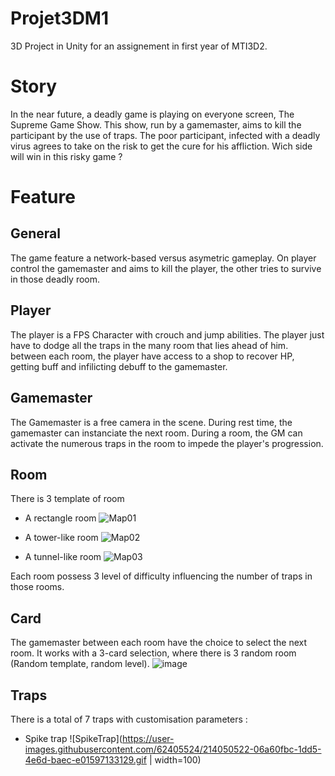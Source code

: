 # Projet3DM1
3D Project in Unity for an assignement in first year of MTI3D2.

# Story
In the near future, a deadly game is playing on everyone screen, The Supreme Game Show.
This show, run by a gamemaster, aims to kill the participant by the use of traps.
The poor participant, infected with a deadly virus agrees to take on the risk to get the cure for his affliction.
Wich side will win in this risky game ?

# Feature
## General
The game feature a network-based versus asymetric gameplay. On player control the gamemaster and aims to kill the player, the other tries to survive in those deadly room.

## Player
The player is a FPS Character with crouch and jump abilities. The player just have to dodge all the traps in the many room that lies ahead of him. between each room, the player have access to a shop to recover HP, getting buff and infilicting debuff to the gamemaster.

## Gamemaster
The Gamemaster is a free camera in the scene. During rest time, the gamemaster can instanciate the next room. During a room, the GM can activate the numerous traps in the room to impede the player's progression.

## Room
There is 3 template of room

- A rectangle room ![Map01](https://user-images.githubusercontent.com/62405524/213994587-88b64fc6-aecf-4b59-918c-2d42f71db4a0.png)

- A tower-like room ![Map02](https://user-images.githubusercontent.com/62405524/213994643-6682e973-2e21-4287-a48d-72183d227a92.png)

- A tunnel-like room ![Map03](https://user-images.githubusercontent.com/62405524/213994717-1dfe6e46-f978-412e-8d18-b6b5f2f88b7e.png)

Each room possess 3 level of difficulty influencing the number of traps in those rooms.

## Card
The gamemaster between each room have the choice to select the next room.
It works with a 3-card selection, where there is 3 random room (Random template, random level).
![image](https://user-images.githubusercontent.com/62405524/213995731-8bd4878a-47d8-4a55-9266-cf82079a4953.png)

## Traps 
There is a total of 7 traps with customisation parameters :

- Spike trap ![SpikeTrap](https://user-images.githubusercontent.com/62405524/214050522-06a60fbc-1dd5-4e6d-baec-e01597133129.gif | width=100)

